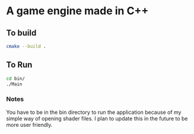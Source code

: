 A game engine made in C++
=========================

## To build
```bash
cmake --build .
```

## To Run
```bash
cd bin/
./Main
```

### Notes
You have to be in the bin directory to run the application because of my simple way of opening shader files. I plan to update this in the future to be more user friendly.

